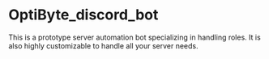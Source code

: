 # OptiByte_discord_bot

This is a prototype server automation bot specializing in handling roles. It is also highly customizable to handle all your server needs.
